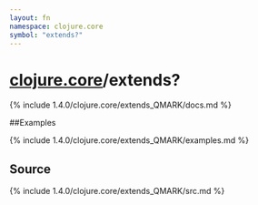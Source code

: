 ```yaml
---
layout: fn
namespace: clojure.core
symbol: "extends?"
---
```


# [clojure.core](../)/extends?

{% include 1.4.0/clojure.core/extends_QMARK/docs.md %}

##Examples

{% include 1.4.0/clojure.core/extends_QMARK/examples.md %}
## Source
{% include 1.4.0/clojure.core/extends_QMARK/src.md %}

